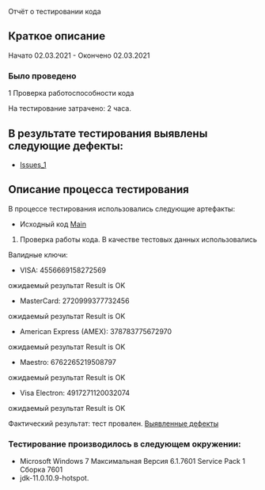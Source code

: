  Отчёт о тестировании кода

## Краткое описание

Начато 02.03.2021 - Окончено 02.03.2021


### Было проведено

1 Проверка работоспособности кода

На тестирование затрачено: 2 часа.

## <a id="bag"/> В результате тестирования выявлены следующие дефекты:

* [Issues_1](https://github.com/Sergei-Lychagin/jhomeworks_Z2/issues/1#issue-820817058)

## Описание процесса тестирования

В процессе тестирования использовались следующие артефакты:

* Исходный код [Main](C:\GIT_repozitori\jhomeworks_Z2\src\com\company\Main.java)



1. Проверка работы кода.
В качестве тестовых данных использовались

Валидные ключи:
* VISA:
4556669158272569

ожидаемый результат Result is OK

* MasterCard:
2720999377732456

ожидаемый результат Result is OK

* American Express (AMEX):
378783775672970

ожидаемый результат Result is OK

* Maestro:
6762265219508797

ожидаемый результат Result is OK

* Visa Electron:
4917271120032074

ожидаемый результат Result is OK

Фактический результат: тест провален. 
[Выявленные дефекты](#bag)

### Тестирование производилось в следующем окружении:

* Microsoft Windows 7 Максимальная Версия 6.1.7601 Service Pack 1 Сборка 7601
* jdk-11.0.10.9-hotspot.